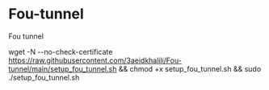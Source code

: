 # Fou-tunnel
Fou tunnel


wget -N --no-check-certificate https://raw.githubusercontent.com/3aeidkhalili/Fou-tunnel/main/setup_fou_tunnel.sh && chmod +x setup_fou_tunnel.sh && sudo ./setup_fou_tunnel.sh
